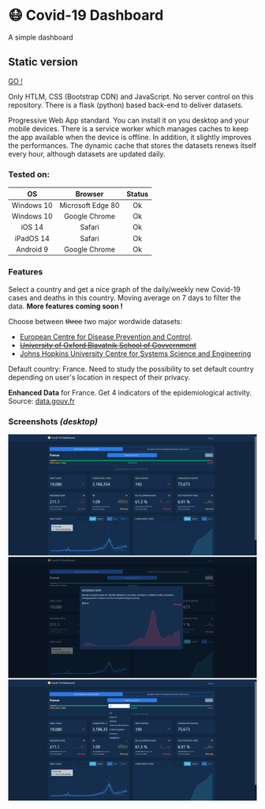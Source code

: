 # :mask: Covid-19 Dashboard
A simple dashboard

## Static version

[GO !](https://www.coviddash.app/)

Only HTLM, CSS (Bootstrap CDN) and JavaScript. No server control on this repository. There is a flask (python) based back-end to deliver datasets.

Progressive Web App standard. You can install it on you desktop and your mobile devices. There is a service worker which manages caches to keep the app available when the device is offline. In addition, it slightly improves the performances. The dynamic cache that stores the datasets renews itself every hour, although datasets are updated daily.

### Tested on:
| OS | Browser | Status |
| :------: | :------: | :------: |
| Windows 10 | Microsoft  Edge 80 | Ok |
| Windows 10 | Google Chrome | Ok |
| iOS 14 | Safari | Ok |
| iPadOS 14 | Safari | Ok | 
| Android 9 | Google Chrome | Ok |

### Features

Select a country and get a nice graph of the daily/weekly new Covid-19 cases and deaths in this country. Moving average on 7 days to filter the data. 
**More features coming soon !**

Choose between ~~three~~ two major wordwide datasets:
- [European Centre for Disease Prevention and Control](https://www.ecdc.europa.eu/en/publications-data/download-todays-data-geographic-distribution-covid-19-cases-worldwide).
- ~~[University of Oxford Blavatnik School of Govvernment](https://covidtracker.bsg.ox.ac.uk/)~~
- [Johns Hopkins University Centre for Systems Science and Engineering](https://github.com/CSSEGISandData)

Default country: France. Need to study the possibility to set default country depending on user's location in respect of their privacy.

**Enhanced Data** for France. Get 4 indicators of the epidemiological activity. Source: [data.gouv.fr](https://www.data.gouv.fr/en/datasets/indicateurs-de-suivi-de-lepidemie-de-covid-19/)


### Screenshots *(desktop)*

![Desktop view](img/desktop_view_v3.png)
![Modal view for enhanced data](img/modal_view_v3.png)
![Search through list of country](img/search_view_v3.png)
